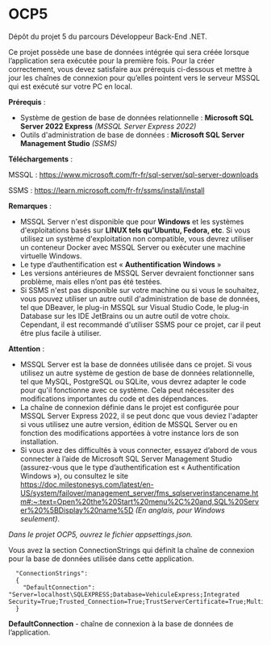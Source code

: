 # OCP5
Dépôt du projet 5 du parcours Développeur Back-End .NET. 

Ce projet possède une base de données intégrée qui sera créée lorsque l’application sera exécutée pour la première fois. Pour la créer correctement, vous devez satisfaire aux prérequis ci-dessous et mettre à jour les chaînes de connexion pour qu’elles pointent vers le serveur MSSQL qui est exécuté sur votre PC en local.

**Prérequis** : 
- Système de gestion de base de données relationnelle : **Microsoft SQL Server 2022 Express** *(MSSQL Server Express 2022)*
- Outils d'administration de base de données : **Microsoft SQL Server Management Studio** *(SSMS)*

**Téléchargements** :

MSSQL : https://www.microsoft.com/fr-fr/sql-server/sql-server-downloads

SSMS : https://learn.microsoft.com/fr-fr/ssms/install/install

**Remarques** : 

- MSSQL Server n'est disponible que pour **Windows** et les systèmes d'exploitations basés sur **LINUX tels qu'Ubuntu, Fedora, etc**. Si vous utilisez un système d'exploitation non compatible, vous devrez utiliser un conteneur Docker avec MSSQL Server ou exécuter une machine virtuelle Windows.
- Le type d’authentification est « **Authentification Windows** »
- Les versions antérieures de MSSQL Server devraient fonctionner sans problème, mais elles n’ont pas été testées.
- Si SSMS n'est pas disponible sur votre machine ou si vous le souhaitez, vous pouvez utiliser un autre outil d'administration de base de données, tel que DBeaver, le plug-in MSSQL sur Visual Studio Code, le plug-in Database sur les IDE JetBrains ou un autre outil de votre choix. Cependant, il est recommandé d'utiliser SSMS pour ce projet, car il peut être plus facile à utiliser.

**Attention** :

- MSSQL Server est la base de données utilisée dans ce projet. Si vous utilisez un autre système de gestion de base de données relationnelle, tel que MySQL, PostgreSQL ou SQLite, vous devrez adapter le code pour qu'il fonctionne avec ce système. Cela peut nécessiter des modifications importantes du code et des dépendances.
- La chaîne de connexion définie dans le projet est configurée pour MSSQL Server Express 2022, il se peut donc que vous deviez l'adapter si vous utilisez une autre version, édition de MSSQL Server ou en fonction des modifications apportées à votre instance lors de son installation.
- Si vous avez des difficultés à vous connecter, essayez d’abord de vous connecter à l’aide de Microsoft SQL Server Management Studio (assurez-vous que le type d’authentification est « Authentification Windows »), ou consultez le site https://doc.milestonesys.com/latest/en-US/system/failover/management_server/fms_sqlserverinstancename.htm#:~:text=Open%20the%20Start%20menu%2C%20and,SQL%20Server%20%5BDisplay%20name%5D *(En anglais, pour Windows seulement)*.

*Dans le projet OCP5, ouvrez le fichier appsettings.json.*

Vous avez la section ConnectionStrings qui définit la chaîne de connexion pour la base de données utilisée dans cette application.

      "ConnectionStrings":
      {
        "DefaultConnection": "Server=localhost\SQLEXPRESS;Database=VehiculeExpress;Integrated Security=True;Trusted_Connection=True;TrustServerCertificate=True;MultipleActiveResultSets=true"
      }

**DefaultConnection** - chaîne de connexion à la base de données de l’application.
